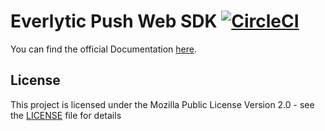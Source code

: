 # Everlytic Push Web SDK [![CircleCI](https://circleci.com/gh/everlytic/push-notifications-sdk-android/tree/master.svg?style=svg)](https://circleci.com/gh/everlytic/push-notifications-sdk-android/tree/master)

You can find the official Documentation [here](https://developer.senderguide.com/push/readme.html).

## License
This project is licensed under the Mozilla Public License Version 2.0 - see the [LICENSE](LICENSE) file for details
